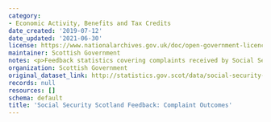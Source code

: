 ```yaml
---
category:
- Economic Activity, Benefits and Tax Credits
date_created: '2019-07-12'
date_updated: '2021-06-30'
license: https://www.nationalarchives.gov.uk/doc/open-government-licence/version/3/
maintainer: Scottish Government
notes: <p>Feedback statistics covering complaints received by Social Security Scotland.</p>
organization: Scottish Government
original_dataset_link: http://statistics.gov.scot/data/social-security-scotland-feedback-complaint-outcomes
records: null
resources: []
schema: default
title: 'Social Security Scotland Feedback: Complaint Outcomes'
---
```

